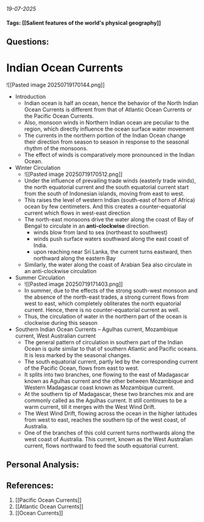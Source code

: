 *19-07-2025*
#### Tags: [[Salient features of the world's physical geography]]


## Questions:



# Indian Ocean Currents

![[Pasted image 20250719170144.png]]
- Introduction
	- Indian ocean is half an ocean, hence the behavior of the North Indian Ocean Currents is different from that of Atlantic Ocean Currents or the Pacific Ocean Currents.
	- Also, monsoon winds in Northern Indian ocean are peculiar to the region, which directly influence the ocean surface water movement
	- The currents in the northern portion of the Indian Ocean change their direction from season to season in response to the seasonal rhythm of the monsoons. 
	- The effect of winds is comparatively more pronounced in the Indian Ocean.
- Winter Circulation
	- ![[Pasted image 20250719170512.png]]
	- Under the influence of prevailing trade winds (easterly trade winds), the north equatorial current and the south equatorial current start from the south of Indonesian islands, moving from east to west.
	- This raises the level of western Indian (south-east of horn of Africa) ocean by few centimeters. And this creates a counter-equatorial current which flows in west-east direction
	- The north-east monsoons drive the water along the coast of Bay of Bengal to circulate in an **anti-clockwise** direction.
		- winds blow from land to sea (northeast to southwest)
		- winds push surface waters southward along the east coast of India.
		- upon reaching near Sri Lanka, the current turns eastward, then northward along the eastern Bay
	- Similarly, the water along the coast of Arabian Sea also circulate in an anti-clockwise circulation
- Summer Circulation
	- ![[Pasted image 20250719171403.png]]
	- In summer, due to the effects of the strong south-west monsoon and the absence of the north-east trades, a strong current flows from west to east, which completely obliterates the north equatorial current. Hence, there is no counter-equatorial current as well. 
	- Thus, the circulation of water in the northern part of the ocean is clockwise during this season
- Southern Indian Ocean Currents – Agulhas current, Mozambique current, West Australian current
	- The general pattern of circulation in southern part of the Indian Ocean is quite similar to that of southern Atlantic and Pacific oceans. It is less marked by the seasonal changes. 
	- The south equatorial current, partly led by the corresponding current of the Pacific Ocean, flows from east to west.
	- It splits into two branches, one flowing to the east of Madagascar known as Agulhas current and the other between Mozambique and Western Madagascar coast known as Mozambique current.
	- At the southern tip of Madagascar, these two branches mix and are commonly called as the Agulhas current. It still continues to be a warm current, till it merges with the West Wind Drift.
	- The West Wind Drift, flowing across the ocean in the higher latitudes from west to east, reaches the southern tip of the west coast, of Australia.
	- One of the branches of this cold current turns northwards along the west coast of Australia. This current, known as the West Australian current, flows northward to feed the south equatorial current.




## Personal Analysis:


## References:

1. [[Pacific Ocean Currents]]
2. [[Atlantic Ocean Currents]]
3. [[Ocean Currents]]